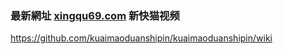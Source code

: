 ### 最新網址 [xingqu69.com](http://www.xingqu69.com/?kuaimaoduanshipin) 新快猫视频

https://github.com/kuaimaoduanshipin/kuaimaoduanshipin/wiki
